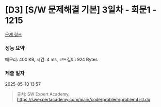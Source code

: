 # [D3] [S/W 문제해결 기본] 3일차 - 회문1 - 1215 

[문제 링크](https://swexpertacademy.com/main/code/problem/problemDetail.do?contestProbId=AV14QpAaAAwCFAYi) 

### 성능 요약

메모리: 400 KB, 시간: 4 ms, 코드길이: 924 Bytes

### 제출 일자

2025-05-10 13:57



> 출처: SW Expert Academy, https://swexpertacademy.com/main/code/problem/problemList.do